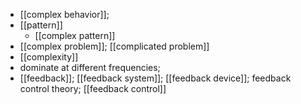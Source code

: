 - [[complex behavior]];
- [[pattern]]
    - [[complex pattern]]
- [[complex problem]]; [[complicated problem]]
- [[complexity]]
- dominate at different frequencies;
- [[feedback]]; [[feedback system]]; [[feedback device]]; feedback control theory; [[feedback control]]
